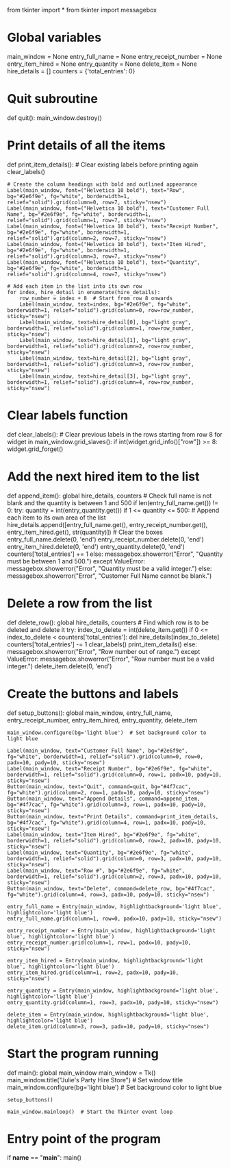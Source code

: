 from tkinter import *
from tkinter import messagebox

# Global variables
main_window = None
entry_full_name = None
entry_receipt_number = None
entry_item_hired = None
entry_quantity = None
delete_item = None
hire_details = []
counters = {'total_entries': 0}

# Quit subroutine
def quit():
    main_window.destroy()

# Print details of all the items
def print_item_details():
    # Clear existing labels before printing again
    clear_labels()
    
    # Create the column headings with bold and outlined appearance
    Label(main_window, font=("Helvetica 10 bold"), text="Row", bg="#2e6f9e", fg="white", borderwidth=1, relief="solid").grid(column=0, row=7, sticky="nsew")
    Label(main_window, font=("Helvetica 10 bold"), text="Customer Full Name", bg="#2e6f9e", fg="white", borderwidth=1, relief="solid").grid(column=1, row=7, sticky="nsew")
    Label(main_window, font=("Helvetica 10 bold"), text="Receipt Number", bg="#2e6f9e", fg="white", borderwidth=1, relief="solid").grid(column=2, row=7, sticky="nsew")
    Label(main_window, font=("Helvetica 10 bold"), text="Item Hired", bg="#2e6f9e", fg="white", borderwidth=1, relief="solid").grid(column=3, row=7, sticky="nsew")
    Label(main_window, font=("Helvetica 10 bold"), text="Quantity", bg="#2e6f9e", fg="white", borderwidth=1, relief="solid").grid(column=4, row=7, sticky="nsew")
    
    # Add each item in the list into its own row
    for index, hire_detail in enumerate(hire_details):
        row_number = index + 8  # Start from row 8 onwards
        Label(main_window, text=index, bg="#2e6f9e", fg="white", borderwidth=1, relief="solid").grid(column=0, row=row_number, sticky="nsew")
        Label(main_window, text=hire_detail[0], bg="light gray", borderwidth=1, relief="solid").grid(column=1, row=row_number, sticky="nsew")
        Label(main_window, text=hire_detail[1], bg="light gray", borderwidth=1, relief="solid").grid(column=2, row=row_number, sticky="nsew")
        Label(main_window, text=hire_detail[2], bg="light gray", borderwidth=1, relief="solid").grid(column=3, row=row_number, sticky="nsew")
        Label(main_window, text=hire_detail[3], bg="light gray", borderwidth=1, relief="solid").grid(column=4, row=row_number, sticky="nsew")

# Clear labels function
def clear_labels():
    # Clear previous labels in the rows starting from row 8
    for widget in main_window.grid_slaves():
        if int(widget.grid_info()["row"]) >= 8:
            widget.grid_forget()

# Add the next hired item to the list
def append_item():
    global hire_details, counters
    # Check full name is not blank and the quantity is between 1 and 500
    if len(entry_full_name.get()) != 0:
        try:
            quantity = int(entry_quantity.get())
            if 1 <= quantity <= 500:
                # Append each item to its own area of the list
                hire_details.append([entry_full_name.get(), entry_receipt_number.get(), entry_item_hired.get(), str(quantity)])
                # Clear the boxes
                entry_full_name.delete(0, 'end')
                entry_receipt_number.delete(0, 'end')
                entry_item_hired.delete(0, 'end')
                entry_quantity.delete(0, 'end')
                counters['total_entries'] += 1
            else:
                messagebox.showerror("Error", "Quantity must be between 1 and 500.")
        except ValueError:
            messagebox.showerror("Error", "Quantity must be a valid integer.")
    else:
        messagebox.showerror("Error", "Customer Full Name cannot be blank.")

# Delete a row from the list
def delete_row():
    global hire_details, counters
    # Find which row is to be deleted and delete it
    try:
        index_to_delete = int(delete_item.get())
        if 0 <= index_to_delete < counters['total_entries']:
            del hire_details[index_to_delete]
            counters['total_entries'] -= 1
            clear_labels()
            print_item_details()
        else:
            messagebox.showerror("Error", "Row number out of range.")
    except ValueError:
        messagebox.showerror("Error", "Row number must be a valid integer.")
    delete_item.delete(0, 'end')

# Create the buttons and labels
def setup_buttons():
    global main_window, entry_full_name, entry_receipt_number, entry_item_hired, entry_quantity, delete_item
    
    main_window.configure(bg='light blue')  # Set background color to light blue
    
    Label(main_window, text="Customer Full Name", bg="#2e6f9e", fg="white", borderwidth=1, relief="solid").grid(column=0, row=0, padx=10, pady=10, sticky="nsew")
    Label(main_window, text="Receipt Number", bg="#2e6f9e", fg="white", borderwidth=1, relief="solid").grid(column=0, row=1, padx=10, pady=10, sticky="nsew")
    Button(main_window, text="Quit", command=quit, bg="#4f7cac", fg="white").grid(column=2, row=1, padx=10, pady=10, sticky="nsew")
    Button(main_window, text="Append Details", command=append_item, bg="#4f7cac", fg="white").grid(column=3, row=1, padx=10, pady=10, sticky="nsew")
    Button(main_window, text="Print Details", command=print_item_details, bg="#4f7cac", fg="white").grid(column=4, row=1, padx=10, pady=10, sticky="nsew")
    Label(main_window, text="Item Hired", bg="#2e6f9e", fg="white", borderwidth=1, relief="solid").grid(column=0, row=2, padx=10, pady=10, sticky="nsew")
    Label(main_window, text="Quantity", bg="#2e6f9e", fg="white", borderwidth=1, relief="solid").grid(column=0, row=3, padx=10, pady=10, sticky="nsew")
    Label(main_window, text="Row #", bg="#2e6f9e", fg="white", borderwidth=1, relief="solid").grid(column=2, row=3, padx=10, pady=10, sticky="nsew")
    Button(main_window, text="Delete", command=delete_row, bg="#4f7cac", fg="white").grid(column=4, row=3, padx=10, pady=10, sticky="nsew")
    
    entry_full_name = Entry(main_window, highlightbackground='light blue', highlightcolor='light blue')
    entry_full_name.grid(column=1, row=0, padx=10, pady=10, sticky="nsew")
    
    entry_receipt_number = Entry(main_window, highlightbackground='light blue', highlightcolor='light blue')
    entry_receipt_number.grid(column=1, row=1, padx=10, pady=10, sticky="nsew")
    
    entry_item_hired = Entry(main_window, highlightbackground='light blue', highlightcolor='light blue')
    entry_item_hired.grid(column=1, row=2, padx=10, pady=10, sticky="nsew")
    
    entry_quantity = Entry(main_window, highlightbackground='light blue', highlightcolor='light blue')
    entry_quantity.grid(column=1, row=3, padx=10, pady=10, sticky="nsew")
    
    delete_item = Entry(main_window, highlightbackground='light blue', highlightcolor='light blue')
    delete_item.grid(column=3, row=3, padx=10, pady=10, sticky="nsew")

# Start the program running
def main():
    global main_window
    main_window = Tk()
    main_window.title("Julie's Party Hire Store")  # Set window title
    main_window.configure(bg='light blue')  # Set background color to light blue
    
    setup_buttons()
    
    main_window.mainloop()  # Start the Tkinter event loop

# Entry point of the program
if __name__ == "__main__":
    main()
